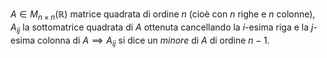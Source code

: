 $A\in M_{n\times n}(\mathbb R)$  matrice quadrata di ordine $n$ (cioè con $n$ righe e $n$ colonne), $A_{ij}$ la sottomatrice quadrata di $A$ ottenuta cancellando la $i$-esima riga e la $j$-esima colonna di $A\implies A_{ij}$ si dice un *minore* di $A$ di ordine $n-1$.